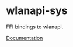 # wlanapi-sys #
FFI bindings to wlanapi.

[Documentation](https://retep998.github.io/doc/wlanapi-sys/)
